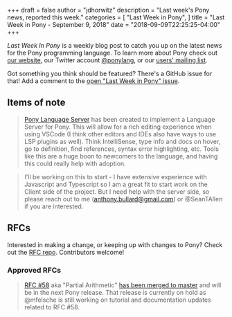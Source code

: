 +++
draft = false
author = "jdhorwitz"
description = "Last week's Pony news, reported this week."
categories = [
    "Last Week in Pony",
]
title = "Last Week in Pony - September 9, 2018"
date = "2018-09-09T22:25:25-04:00"
+++

_Last Week In Pony_ is a weekly blog post to catch you up on the latest news for the Pony programming language. To learn more about Pony check out [our website](https://ponylang.io), our Twitter account [@ponylang](https://twitter.com/ponylang), or our [users' mailing list](https://pony.groups.io/g/user).

Got something you think should be featured? There's a GitHub issue for that! Add a comment to the [open "Last Week in Pony" issue](https://github.com/ponylang/ponylang.github.io/issues?q=is%3Aissue+is%3Aopen+label%3Alast-week-in-pony).

<!--more-->

## Items of note

> [Pony Language Server](https://github.com/ponylang/pony-language-server) has been created to implement a Language Server for Pony. This will allow for a rich editing experience when using VSCode (I think other editors and IDEs also have ways to use LSP plugins as well). Think IntelliSense, type info and docs on hover, go to definition, find references, syntax error highlighting, etc. Tools like this are a huge boon to newcomers to the language, and having this could really help with adoption.

> I'll be working on this to start - I have extensive experience with Javascript and Typescript so I am a great fit to start work on the Client side of the project. But I need help with the server side, so please reach out to me (anthony.bullard@gmail.com) or @SeanTAllen if you are interested.

## RFCs

Interested in making a change, or keeping up with changes to Pony? Check out the [RFC repo](https://github.com/ponylang/rfcs). Contributors welcome!

### Approved RFCs

> [RFC #58](https://github.com/ponylang/rfcs/blob/master/text/0058-partial-arithmetic.md) aka "Partial Arithmetic" [has been merged to master](https://github.com/ponylang/ponyc/pull/2865) and will be in the next Pony release. That release is currently on hold as @mfelsche is still working on tutorial and documentation updates related to RFC #58.
